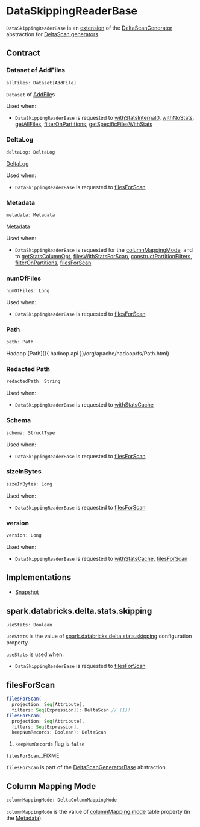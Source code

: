 # DataSkippingReaderBase

`DataSkippingReaderBase` is an [extension](#contract) of the [DeltaScanGenerator](DeltaScanGenerator.md) abstraction for [DeltaScan generators](#implementations).

## Contract

### <span id="allFiles"> Dataset of AddFiles

```scala
allFiles: Dataset[AddFile]
```

`Dataset` of [AddFile](AddFile.md)s

Used when:

* `DataSkippingReaderBase` is requested to [withStatsInternal0](#withStatsInternal0), [withNoStats](#withNoStats), [getAllFiles](#getAllFiles), [filterOnPartitions](#filterOnPartitions), [getSpecificFilesWithStats](#getSpecificFilesWithStats)

### <span id="deltaLog"> DeltaLog

```scala
deltaLog: DeltaLog
```

[DeltaLog](DeltaLog.md)

Used when:

* `DataSkippingReaderBase` is requested to [filesForScan](#filesForScan)

### <span id="metadata"> Metadata

```scala
metadata: Metadata
```

[Metadata](Metadata.md)

Used when:

* `DataSkippingReaderBase` is requested for the [columnMappingMode](#columnMappingMode), and to [getStatsColumnOpt](#getStatsColumnOpt), [filesWithStatsForScan](#filesWithStatsForScan), [constructPartitionFilters](#constructPartitionFilters), [filterOnPartitions](#filterOnPartitions), [filesForScan](#filesForScan)

### <span id="numOfFiles"> numOfFiles

```scala
numOfFiles: Long
```

Used when:

* `DataSkippingReaderBase` is requested to [filesForScan](#filesForScan)

### <span id="path"> Path

```scala
path: Path
```

Hadoop [Path]({{ hadoop.api }}/org/apache/hadoop/fs/Path.html)

### <span id="redactedPath"> Redacted Path

```scala
redactedPath: String
```

Used when:

* `DataSkippingReaderBase` is requested to [withStatsCache](#withStatsCache)

### <span id="schema"> Schema

```scala
schema: StructType
```

Used when:

* `DataSkippingReaderBase` is requested to [filesForScan](#filesForScan)

### <span id="sizeInBytes"> sizeInBytes

```scala
sizeInBytes: Long
```

Used when:

* `DataSkippingReaderBase` is requested to [filesForScan](#filesForScan)

### <span id="version"> version

```scala
version: Long
```

Used when:

* `DataSkippingReaderBase` is requested to [withStatsCache](#withStatsCache), [filesForScan](#filesForScan)

## Implementations

* [Snapshot](Snapshot.md)

## <span id="useStats"><span id="spark.databricks.delta.stats.skipping"> spark.databricks.delta.stats.skipping

```scala
useStats: Boolean
```

`useStats` is the value of [spark.databricks.delta.stats.skipping](DeltaSQLConf.md#DELTA_STATS_SKIPPING) configuration property.

`useStats` is used when:

* `DataSkippingReaderBase` is requested to [filesForScan](#filesForScan)

## <span id="filesForScan"> filesForScan

```scala
filesForScan(
  projection: Seq[Attribute],
  filters: Seq[Expression]): DeltaScan // (1)!
filesForScan(
  projection: Seq[Attribute],
  filters: Seq[Expression],
  keepNumRecords: Boolean): DeltaScan
```

1. `keepNumRecords` flag is `false`

`filesForScan`...FIXME

`filesForScan` is part of the [DeltaScanGeneratorBase](DeltaScanGeneratorBase.md#filesForScan) abstraction.

## <span id="columnMappingMode"> Column Mapping Mode

```scala
columnMappingMode: DeltaColumnMappingMode
```

`columnMappingMode` is the value of [columnMapping.mode](DeltaConfigs.md#COLUMN_MAPPING_MODE) table property (in the [Metadata](#metadata)).
